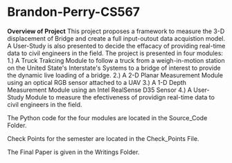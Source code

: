 # Brandon-Perry-CS567

**Overview of Project**
This project proposes a framework to measure the 3-D displacement of Bridge and create a full input-outout data acquistion model. A User-Study is also presented to decide the effacacy of providing real-time data to civil engineers in the field. The project is presented in four modules:
  1.) A Truck Trakcing Module to follow a truck from a weigh-in-motion station on the United State's Interstate's Systems to a bridge of interest to provide the dynamic live loading of a bridge.
  2.) A 2-D Planar Measurement Module using an optical RGB sensor attached to a UAV
  3.) A 1-D Depth Measurement Module using an Intel RealSense D35 Sensor
  4.) A User-Study Module to measure the efectiveness of providign real-time data to civil engineers in the field.
 
 The Python code for the four modules are located in the Source_Code Folder.
 
 Check Points for the semester are located in the Check_Points File.
 
 The Final Paper is given in the Writings Folder.

